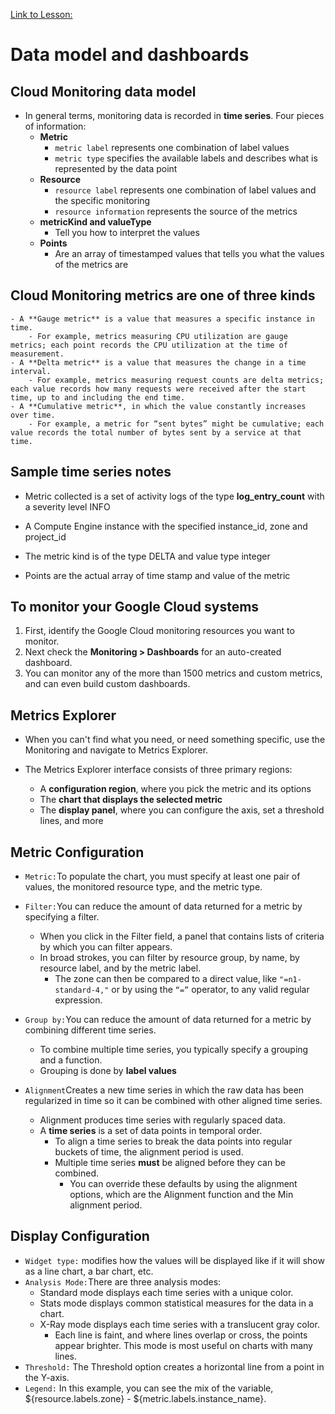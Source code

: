 [Link to Lesson:](https://www.cloudskillsboost.google/paths/15/course_templates/99/video/432490)

# Data model and dashboards

## Cloud Monitoring data model
- In general terms, monitoring data is recorded in **time series**. Four pieces of information:
    - **Metric**
        - `metric label` represents one combination of label values
        - `metric type` specifies the available labels and describes what is represented by the data point
    - **Resource**
        - `resource label` represents one combination of label values and the specific monitoring
        - `resource information` represents the source of the metrics
    - **metricKind and valueType**
        - Tell you how to interpret the values
    - **Points**
        - Are an array of timestamped values that tells you what the values of the metrics are

## Cloud Monitoring metrics are one of three kinds
    - A **Gauge metric** is a value that measures a specific instance in time.
        - For example, metrics measuring CPU utilization are gauge metrics; each point records the CPU utilization at the time of measurement.
    - A **Delta metric** is a value that measures the change in a time interval.
        - For example, metrics measuring request counts are delta metrics; each value records how many requests were received after the start time, up to and including the end time.
    - A **Cumulative metric**, in which the value constantly increases over time.
        - For example, a metric for “sent bytes” might be cumulative; each value records the total number of bytes sent by a service at that time.

## Sample time series notes
- Metric collected is a set of activity logs of the type **log_entry_count** with a severity level INFO

- A Compute Engine instance with the specified instance_id, zone and project_id
- The metric kind is of the type DELTA and value type integer
- Points are the actual array of time stamp and value of the metric

## To monitor your Google Cloud systems
1. First, identify the Google Cloud monitoring resources you want to monitor.
2. Next check the **Monitoring > Dashboards** for an auto-created dashboard.
3. You can monitor any of the more than 1500 metrics and custom metrics, and can even build custom dashboards.

## Metrics Explorer
- When you can't find what you need, or need something specific, use the Monitoring and navigate to Metrics Explorer.

- The Metrics Explorer interface consists of three primary regions:
    - A **configuration region**, where you pick the metric and its options
    - The **chart that displays the selected metric**
    - The **display panel**, where you can configure the axis, set a threshold lines, and more

## Metric Configuration
- `Metric:`To populate the chart, you must specify at least one pair of values, the monitored resource type, and the metric type.

- `Filter:`You can reduce the amount of data returned for a metric by specifying a filter.
    - When you click in the Filter field, a panel that contains lists of criteria by which you can filter appears.
    - In broad strokes, you can filter by resource group, by name, by resource label, and by the metric label.
        - The zone can then be compared to a direct value, like `"=n1-standard-4,"` or by using the `“=”` operator, to any valid regular expression.

- `Group by:`You can reduce the amount of data returned for a metric by combining different time series.
    - To combine multiple time series, you typically specify a grouping and a function.
    - Grouping is done by **label values**

- `Alignment`Creates a new time series in which the raw data has been regularized in time so it can be combined with other aligned time series.
    - Alignment produces time series with regularly spaced data.
    - A **time series** is a set of data points in temporal order.
        - To align a time series to break the data points into regular buckets of time, the alignment period is used.
        - Multiple time series **must** be aligned before they can be combined.
            - You can override these defaults by using the alignment options, which are the Alignment function and the Min alignment period.

## Display Configuration
- `Widget type:` modifies how the values will be displayed like if it will show as a line chart, a bar chart, etc.
- `Analysis Mode:`There are three analysis modes:
    - Standard mode displays each time series with a unique color.
    - Stats mode displays common statistical measures for the data in a chart.
    - X-Ray mode displays each time series with a translucent gray color.
        - Each line is faint, and where lines overlap or cross, the points appear brighter. This mode is most useful on charts with many lines.
- `Threshold:` The Threshold option creates a horizontal line from a point in the Y-axis.
- `Legend:` In this example, you can see the mix of the variable, ${resource.labels.zone} - ${metric.labels.instance_name}.

